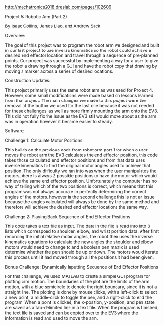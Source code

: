 http://mechatronics2018.dreslab.com/pages/102609

Project 5: Robotic Arm (Part 2)

By Isaac Collins, James Liao, and Andrew Sack

Overview:

The goal of this project was to program the robot arm we designed and built in our last project to use inverse kinematics so the robot could achieve a desired end effector location and travel through a sequence of pre-planned points. Our project was successful by implementing a way for a user to give the robot a drawing through a GUI and have the robot copy that drawing by moving a marker across a series of desired locations.

Construction Updates:

This project primarily uses the same robot arm as was used for Project 4. However, some small modifications were made based on lessons learned from that project. The main changes we made to this project were the removal of the button we used for the last one because it was not needed for these challenges, as well as more firmly mounting the arm onto the EV3. This did not fully fix the issue as the EV3 still would move about as the arm was in operation however it became easier to steady.

Software:

Challenge 1: Calculate Motor Positions

This builds on the previous code from robot arm part 1 for when a user moves the robot arm the EV3 calculates the end effector position, this code takes those calculated end effector positions and from that data uses inverse kinematics to find the original motor angles used to achieve that position. The only difficulty we ran into was when the user manipulates the motors, there is always 2 possible positions to have the motor which would achieve the same end effector position. Unfortunately the computer has no way of telling which of the two positions is correct, which means that this program was not always accurate in perfectly determining the correct angles of the motors, however in the second challenge this is not an issue because the angles calculated will always be done by the same method and therefore will achieve the desired end effector locations the same way.

Challenge 2: Playing Back Sequence of End Effector Positions

This code takes a text file as input. The data in the file is read into into 3 lists which correspond to shoulder, elbow, and wrist position data. After first recording the initial relative motor angles, the robot then uses the inverse kinematics equations to calculate the new angles the shoulder and elbow motors would need to change to and a boolean pen matrix is used determine whether the pen should be up or down. The motors would iterate this process until it had moved through all the positions it had been given.

Bonus Challenge: Dynamically Inputting Sequence of End Effector Positions

For this challenge, we used MATLAB to create a simple GUI program for plotting arm motion. The boundaries of the plot are the limits of the arm motion, with a blue semicircle to denote the right boundary, since it is not a straight line. The plotting is done by mouse clicks, with a left-click to select a new point, a middle-click to toggle the pen, and a right-click to end the program. When a point is clicked, the x-position, y-position, and pen state are saved as a tab-delimited line in a text file. When the program is finished, the text file is saved and can be copied over to the EV3 where the information is read and used to move the arm.
